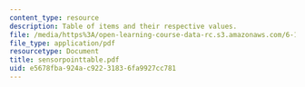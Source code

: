 ```yaml
---
content_type: resource
description: Table of items and their respective values.
file: /media/https%3A/open-learning-course-data-rc.s3.amazonaws.com/6-186-mobile-autonomous-systems-laboratory-january-iap-2005/e5678fba924ac92231836fa9927cc781_sensorpointtable.pdf
file_type: application/pdf
resourcetype: Document
title: sensorpointtable.pdf
uid: e5678fba-924a-c922-3183-6fa9927cc781
---
```

